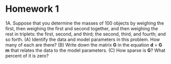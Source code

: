 # Homework 1

1A. Suppose that you determine the masses of 100 objects by weighing the first, then weighing the first and second together, and then weighing the rest in triplets: the first, second, and third; the second, third, and fourth; and so forth. (A) Identify the data and model
parameters in this problem. How many of each are there? (B) Write down the matrix **G** in the equation  **d** = **G** **m** that relates the data to the model parameters. (C) How sparse is **G**? What percent of it is zero?

